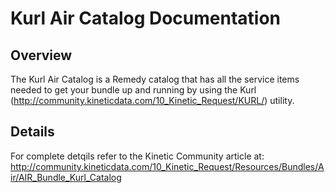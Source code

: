 # Kurl Air Catalog Documentation

## Overview
The Kurl Air Catalog is a Remedy catalog that has all the service items needed to get your bundle up and running by using the Kurl (http://community.kineticdata.com/10_Kinetic_Request/KURL/) utility.

## Details
For complete detqils refer to the Kinetic Community article at:
http://community.kineticdata.com/10_Kinetic_Request/Resources/Bundles/Air/AIR_Bundle_Kurl_Catalog



